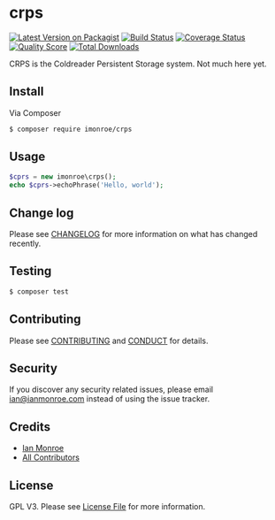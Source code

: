 # crps

[![Latest Version on Packagist][ico-version]][link-packagist]
[![Build Status][ico-travis]][link-travis]
[![Coverage Status][ico-scrutinizer]][link-scrutinizer]
[![Quality Score][ico-code-quality]][link-code-quality]
[![Total Downloads][ico-downloads]][link-downloads]

CRPS is the Coldreader Persistent Storage system.
Not much here yet.

## Install

Via Composer

``` bash
$ composer require imonroe/crps
```

## Usage

``` php
$cprs = new imonroe\crps();
echo $cprs->echoPhrase('Hello, world');
```

## Change log

Please see [CHANGELOG](CHANGELOG.md) for more information on what has changed recently.

## Testing

``` bash
$ composer test
```

## Contributing

Please see [CONTRIBUTING](CONTRIBUTING.md) and [CONDUCT](CONDUCT.md) for details.

## Security

If you discover any security related issues, please email ian@ianmonroe.com instead of using the issue tracker.

## Credits

- [Ian Monroe][link-author]
- [All Contributors][link-contributors]

## License

GPL V3. Please see [License File](LICENSE.md) for more information.

[ico-version]: https://img.shields.io/packagist/v/imonroe/crps.svg?style=flat-square
[ico-license]: https://img.shields.io/badge/license-MIT-brightgreen.svg?style=flat-square
[ico-travis]: https://img.shields.io/travis/imonroe/crps/master.svg?style=flat-square
[ico-scrutinizer]: https://img.shields.io/scrutinizer/coverage/g/imonroe/crps.svg?style=flat-square
[ico-code-quality]: https://img.shields.io/scrutinizer/g/imonroe/crps.svg?style=flat-square
[ico-downloads]: https://img.shields.io/packagist/dt/imonroe/crps.svg?style=flat-square

[link-packagist]: https://packagist.org/packages/imonroe/crps
[link-travis]: https://travis-ci.org/imonroe/crps
[link-scrutinizer]: https://scrutinizer-ci.com/g/imonroe/crps/code-structure
[link-code-quality]: https://scrutinizer-ci.com/g/imonroe/crps
[link-downloads]: https://packagist.org/packages/imonroe/crps
[link-author]: https://github.com/imonroe
[link-contributors]: ../../contributors
